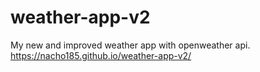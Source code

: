 # weather-app-v2
My new and improved weather app with openweather api.
https://nacho185.github.io/weather-app-v2/
